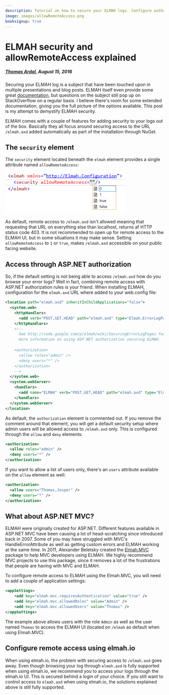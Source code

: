 ```yaml
---
description: Tutorial on how to secure your ELMAH logs. Configure authorization through web.config and learn how to set it up when using ASP.NET MVC.
image: images/allowRemoteAccess.png
booksignup: true
---
```


# ELMAH security and allowRemoteAccess explained

##### [Thomas Ardal](http://elmah.io/about/), August 15, 2016

Securing your ELMAH log is a subject that have been touched upon in multiple presentations and blog posts. ELMAH itself even provide some great [documentation](https://elmah.github.io/a/securing-error-log-pages/), but questions on the subject still pop up on StackOverflow on a regular basis. I believe there's room for some extended documentation, giving you the full picture of the options available. This post is my attempt to demystify ELMAH security.

ELMAH comes with a couple of features for adding security to your logs out of the box. Basically they all focus around securing access to the URL `/elmah.axd` added automatically as part of the installation through NuGet.

## The `security` element

The `security` element located beneath the `elmah` element provides a single attribute named `allowRemoteAccess`:

![allowRemoteAccess](images/allowRemoteAccess.png)

As default, remote access to `/elmah.axd` isn't allowed meaning that requesting that URL on everything else than localhost, returns af HTTP status code 403. It is not recommended to open up for remote access to the ELMAH UI, but in some situations it may make sense. Setting `allowRemoteAccess` to `1` or `true`, makes `/elmah.axd` accessible on your public facing website.

## Access through ASP.NET authorization

So, if the default setting is not being able to access `/elmah.axd` how do you browse your error logs? Well in fact, combining remote access with ASP.NET authorization rules is your friend. When installing ELMAH, configuration for the `elmah.axd` URL where added to your web.config file:

```xml
<location path="elmah.axd" inheritInChildApplications="false">
  <system.web>
    <httpHandlers>
      <add verb="POST,GET,HEAD" path="elmah.axd" type="Elmah.ErrorLogPageFactory, Elmah" />
    </httpHandlers>
    <!-- 
      See http://code.google.com/p/elmah/wiki/SecuringErrorLogPages for 
      more information on using ASP.NET authorization securing ELMAH.

    <authorization>
      <allow roles="admin" />
      <deny users="*" />  
    </authorization>
    -->
  </system.web>
  <system.webServer>
    <handlers>
      <add name="ELMAH" verb="POST,GET,HEAD" path="elmah.axd" type="Elmah.ErrorLogPageFactory, Elmah" preCondition="integratedMode" />
    </handlers>
  </system.webServer>
</location>
```

As default, the `authorization` element is commented out. If you remove the comment around that element, you will get a default security setup where admin users will be allowed access to `/elmah.axd` only. This is configured through the `allow` and `deny` elements:

```xml
<authorization>
  <allow roles="admin" />
  <deny users="*" />  
</authorization>
```

If you want to allow a list of users only, there's an `users` attribute available on the `allow` element as well:

```xml
<authorization>
  <allow users="Thomas,Jesper" />
  <deny users="*" />  
</authorization>
```

## What about ASP.NET MVC?

ELMAH were originally created for ASP.NET. Different features available in ASP.NET MVC have been causing a lot of head-scratching since introduced back in 2007. Some of you may have struggled with MVC's HandleErrorAttribute as well as getting custom errors and ELMAH working at the same time. In 2011, Alexander Beletsky created the [Elmah.MVC](https://github.com/alexbeletsky/elmah-mvc) package to help MVC developers using ELMAH. We highly recommend MVC projects to use this package, since it removes a lot of the frustrations that people are having with MVC and ELMAH.

To configure remote access to ELMAH using the Elmah.MVC, you will need to add a couple of application settings:

```xml
<appSettings>
    <add key="elmah.mvc.requiresAuthentication" value="true" />
    <add key="elmah.mvc.allowedRoles" value="Admin" />
    <add key="elmah.mvc.allowedUsers" value="Thomas" />
</appSettings>
```

The example above allows users with the role `Admin` as well as the user named `Thomas` to access the ELMAH UI (located on `/elmah` as default when using Elmah.MVC).

## Configure remote access using elmah.io

When using elmah.io, the problem with securing access to `/elmah.axd` goes away. Even though browsing your log through `elmah.axd` is fully supported when using elmah.io, we recommend you to access your logs through the elmah.io UI. This is secured behind a login of your choice. If you still want to control access to `elmah.axd` when using elmah.io, the solutions explained above is still fully supported.
